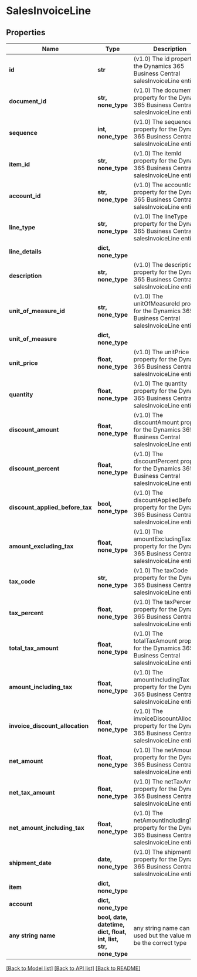 # SalesInvoiceLine


## Properties
Name | Type | Description | Notes
------------ | ------------- | ------------- | -------------
**id** | **str** | (v1.0) The id property for the Dynamics 365 Business Central salesInvoiceLine entity | [optional] 
**document_id** | **str, none_type** | (v1.0) The documentId property for the Dynamics 365 Business Central salesInvoiceLine entity | [optional] 
**sequence** | **int, none_type** | (v1.0) The sequence property for the Dynamics 365 Business Central salesInvoiceLine entity | [optional] 
**item_id** | **str, none_type** | (v1.0) The itemId property for the Dynamics 365 Business Central salesInvoiceLine entity | [optional] 
**account_id** | **str, none_type** | (v1.0) The accountId property for the Dynamics 365 Business Central salesInvoiceLine entity | [optional] 
**line_type** | **str, none_type** | (v1.0) The lineType property for the Dynamics 365 Business Central salesInvoiceLine entity | [optional] 
**line_details** | **dict, none_type** |  | [optional] 
**description** | **str, none_type** | (v1.0) The description property for the Dynamics 365 Business Central salesInvoiceLine entity | [optional] 
**unit_of_measure_id** | **str, none_type** | (v1.0) The unitOfMeasureId property for the Dynamics 365 Business Central salesInvoiceLine entity | [optional] 
**unit_of_measure** | **dict, none_type** |  | [optional] 
**unit_price** | **float, none_type** | (v1.0) The unitPrice property for the Dynamics 365 Business Central salesInvoiceLine entity | [optional] 
**quantity** | **float, none_type** | (v1.0) The quantity property for the Dynamics 365 Business Central salesInvoiceLine entity | [optional] 
**discount_amount** | **float, none_type** | (v1.0) The discountAmount property for the Dynamics 365 Business Central salesInvoiceLine entity | [optional] 
**discount_percent** | **float, none_type** | (v1.0) The discountPercent property for the Dynamics 365 Business Central salesInvoiceLine entity | [optional] 
**discount_applied_before_tax** | **bool, none_type** | (v1.0) The discountAppliedBeforeTax property for the Dynamics 365 Business Central salesInvoiceLine entity | [optional] 
**amount_excluding_tax** | **float, none_type** | (v1.0) The amountExcludingTax property for the Dynamics 365 Business Central salesInvoiceLine entity | [optional] 
**tax_code** | **str, none_type** | (v1.0) The taxCode property for the Dynamics 365 Business Central salesInvoiceLine entity | [optional] 
**tax_percent** | **float, none_type** | (v1.0) The taxPercent property for the Dynamics 365 Business Central salesInvoiceLine entity | [optional] 
**total_tax_amount** | **float, none_type** | (v1.0) The totalTaxAmount property for the Dynamics 365 Business Central salesInvoiceLine entity | [optional] 
**amount_including_tax** | **float, none_type** | (v1.0) The amountIncludingTax property for the Dynamics 365 Business Central salesInvoiceLine entity | [optional] 
**invoice_discount_allocation** | **float, none_type** | (v1.0) The invoiceDiscountAllocation property for the Dynamics 365 Business Central salesInvoiceLine entity | [optional] 
**net_amount** | **float, none_type** | (v1.0) The netAmount property for the Dynamics 365 Business Central salesInvoiceLine entity | [optional] 
**net_tax_amount** | **float, none_type** | (v1.0) The netTaxAmount property for the Dynamics 365 Business Central salesInvoiceLine entity | [optional] 
**net_amount_including_tax** | **float, none_type** | (v1.0) The netAmountIncludingTax property for the Dynamics 365 Business Central salesInvoiceLine entity | [optional] 
**shipment_date** | **date, none_type** | (v1.0) The shipmentDate property for the Dynamics 365 Business Central salesInvoiceLine entity | [optional] 
**item** | **dict, none_type** |  | [optional] 
**account** | **dict, none_type** |  | [optional] 
**any string name** | **bool, date, datetime, dict, float, int, list, str, none_type** | any string name can be used but the value must be the correct type | [optional]

[[Back to Model list]](../README.md#documentation-for-models) [[Back to API list]](../README.md#documentation-for-api-endpoints) [[Back to README]](../README.md)


